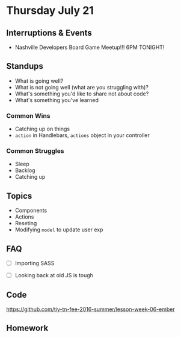 # Thursday July 21

## Interruptions & Events

* Nashville Developers Board Game Meetup!!! 6PM TONIGHT!

## Standups

* What is going well?
* What is not going well (what are you struggling with)?
* What's something you'd like to share not about code?
* What's something you've learned

### Common Wins

* Catching up on things
* `action` in Handlebars, `actions` object in your controller

### Common Struggles

* Sleep
* Backlog
* Catching up

## Topics

* Components
* Actions
* Reseting
* Modifying `model` to update user exp

## FAQ

* [ ] Importing SASS
* [ ] Looking back at old JS is tough


## Code

https://github.com/tiy-tn-fee-2016-summer/lesson-week-06-ember

## Homework

